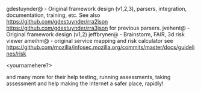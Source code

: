 gdestuynder@ - Original framework design (v1,2,3), parsers, integration, documentation, training, etc. See also https://github.com/gdestuynder/rra2json https://github.com/gdestuynder/rra3json for previous parsers.
jvehent@ - Original framework design (v1,2)
jeffbryner@ - Brainstorm, FAIR, 3d risk viewer
ameihm@ - original service mapping and risk calculator
see https://github.com/mozilla/infosec.mozilla.org/commits/master/docs/guidelines/risk

<yournamehere?>

and many more for their help testing, running assessments, taking assessment and help making the internet a safer place, rapidly!

